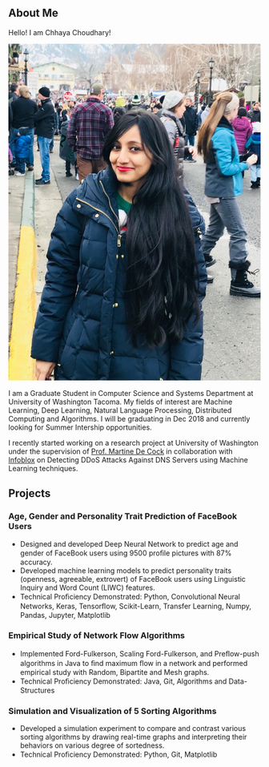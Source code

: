 ## About Me

Hello! I am Chhaya Choudhary!

![GitHub Profile Picture](https://raw.githubusercontent.com/chhayac/chhayac.github.io/master/IMG-4851%20-%20Copy.JPG)



I am a Graduate Student in Computer Science and Systems Department at University of Washington Tacoma. My fields of interest are Machine Learning, Deep Learning, Natural Language Processing, Distributed Computing and Algorithms. I will be graduating in Dec 2018 and currently looking for Summer Intership opportunities.

I recently started working on a research project at University of Washington under the supervision of [Prof. Martine De Cock](https://www.tacoma.uw.edu/institute-technology/martine-de-cock-phd) in collaboration with [Infoblox](https://www.infoblox.com/)
on Detecting DDoS Attacks Against DNS Servers using Machine Learning techniques. 

## Projects
### Age, Gender and Personality Trait Prediction of FaceBook Users                                
- Designed and developed Deep Neural Network to predict age and gender of FaceBook users using 9500 proﬁle pictures with 87% accuracy. 
- Developed machine learning models to predict personality traits (openness, agreeable, extrovert) of FaceBook users using Linguistic Inquiry and Word Count (LIWC) features. 
- Technical Proﬁciency Demonstrated: Python, Convolutional Neural Networks, Keras, Tensorﬂow, Scikit-Learn, Transfer Learning, Numpy, Pandas, Jupyter, Matplotlib 

### Empirical Study of Network Flow Algorithms                                                      
- Implemented Ford-Fulkerson, Scaling Ford-Fulkerson, and Preﬂow-push algorithms in Java to ﬁnd maximum ﬂow in a network and performed empirical study with Random, Bipartite and Mesh graphs.
- Technical Proﬁciency Demonstrated: Java, Git, Algorithms and Data-Structures 

### Simulation and Visualization of 5 Sorting Algorithms                                            
- Developed a simulation experiment to compare and contrast various sorting algorithms by drawing real-time graphs and interpreting their behaviors on various degree of sortedness. 
- Technical Proﬁciency Demonstrated: Python, Git, Matplotlib 
